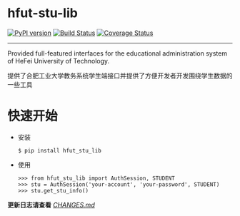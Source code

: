 # hfut-stu-lib

[![PyPI version](https://badge.fury.io/py/hfut_stu_lib.svg)](http://badge.fury.io/py/hfut_stu_lib)
[![Build Status](https://travis-ci.org/evilerliang/hfut-stu-lib.svg?branch=dev)](https://travis-ci.org/evilerliang/hfut-stu-lib)
[![Coverage Status](https://coveralls.io/repos/evilerliang/hfut-stu-lib/badge.svg?branch=dev&service=github)](https://coveralls.io/github/evilerliang/hfut-stu-lib?branch=dev)

----

Provided full-featured interfaces for the educational administration system of HeFei University of Technology.

提供了合肥工业大学教务系统学生端接口并提供了方便开发者开发围绕学生数据的一些工具

# 快速开始

- 安装
    
    ```
    $ pip install hfut_stu_lib
    ```

- 使用

    ```
    >>> from hfut_stu_lib import AuthSession, STUDENT
    >>> stu = AuthSession('your-account', 'your-password', STUDENT)
    >>> stu.get_stu_info()
    ```


**更新日志请查看** *[CHANGES.md](https://github.com/evilerliang/hfut-stu-lib/blob/master/CHANGES.md)*